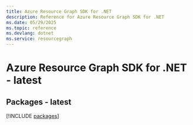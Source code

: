 ```yaml
---
title: Azure Resource Graph SDK for .NET
description: Reference for Azure Resource Graph SDK for .NET
ms.date: 05/29/2025
ms.topic: reference
ms.devlang: dotnet
ms.service: resourcegraph
---
```

# Azure Resource Graph SDK for .NET - latest
## Packages - latest
[!INCLUDE [packages](resource-graph-index.md)]